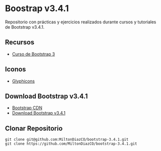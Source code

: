 # Boostrap v3.4.1

Repositorio con prácticas y ejercicios realizados durante cursos y tutoriales de Bootstrap v3.4.1.

## Recursos
- [Curso de Bootstrap 3](https://www.youtube.com/playlist?list=PLhSj3UTs2_yWTKvu1Aq3xUhzIJNBZ3MFW)

## Iconos
- [Glyphicons](https://getbootstrap.com/docs/3.4/components/)

## Download Bootstrap v3.4.1
- [Bootstrap CDN](https://getbootstrap.com/docs/3.4/getting-started/)
- [Download Bootstrap v3.4.1](https://getbootstrap.com/docs/3.4/)

## Clonar Repositorio
```git
git clone git@github.com:MiltonDiazCO/bootstrap-3.4.1.git
git clone https://github.com/MiltonDiazCO/bootstrap-3.4.1.git
```